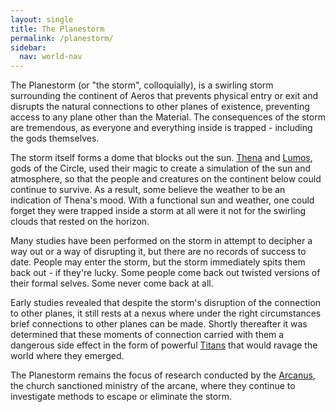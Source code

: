 ```yaml
---
layout: single
title: The Planestorm
permalink: /planestorm/
sidebar:
  nav: world-nav
---
```


The Planestorm (or "the storm", colloquially), is a swirling storm surrounding the continent of Aeros that prevents physical entry or exit and disrupts the natural connections to other planes of existence, preventing access to any plane other than the Material. The consequences of the storm are tremendous, as everyone and everything inside is trapped - including the gods themselves.

The storm itself forms a dome that blocks out the sun. [Thena](/deities/#thena) and [Lumos](/deities/#lumos), gods of the Circle, used their magic to create a simulation of the sun and atmosphere, so that the people and creatures on the continent below could continue to survive. As a result, some believe the weather to be an indication of Thena's mood. With a functional sun and weather, one could forget they were trapped inside a storm at all were it not for the swirling clouds that rested on the horizon.

Many studies have been performed on the storm in attempt to decipher a way out or a way of disrupting it, but there are no records of success to date. People may enter the storm, but the storm immediately spits them back out - if they're lucky. Some people come back out twisted versions of their formal selves. Some never come back at all.

Early studies revealed that despite the storm's disruption of the connection to other planes, it still rests at a nexus where under the right circumstances brief connections to other planes can be made. Shortly thereafter it was determined that these moments of connection carried with them a dangerous side effect in the form of powerful [Titans](/titans/) that would ravage the world where they emerged.

The Planestorm remains the focus of research conducted by the [Arcanus](/organizations/#arcanus), the church sanctioned ministry of the arcane, where they continue to investigate methods to escape or eliminate the storm.